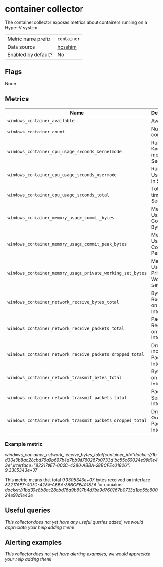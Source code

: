 # container collector

The container collector exposes metrics about containers running on a Hyper-V system

|||
-|-
Metric name prefix  | `container`
Data source         | [hcsshim](https://github.com/Microsoft/hcsshim)
Enabled by default? | No

## Flags

None

## Metrics

Name | Description | Type | Labels
-----|-------------|------|-------
`windows_container_available` | Available | counter | `container_id`
`windows_container_count` | Number of containers | gauge | `container_id`
`windows_container_cpu_usage_seconds_kernelmode` | Run time in Kernel mode in Seconds | counter | `container_id`
`windows_container_cpu_usage_seconds_usermode` | Run Time in User mode in Seconds | counter | `container_id`
`windows_container_cpu_usage_seconds_total` | Total Run time in Seconds | counter | `container_id`
`windows_container_memory_usage_commit_bytes` | Memory Usage Commit Bytes | gauge | `container_id`
`windows_container_memory_usage_commit_peak_bytes` | Memory Usage Commit Peak Bytes | gauge | `container_id`
`windows_container_memory_usage_private_working_set_bytes` | Memory Usage Private Working Set Bytes | gauge | `container_id`
`windows_container_network_receive_bytes_total` | Bytes Received on Interface | counter | `container_id`, `interface`
`windows_container_network_receive_packets_total` | Packets Received on Interface | counter | `container_id`, `interface`
`windows_container_network_receive_packets_dropped_total` | Dropped Incoming Packets on Interface | counter | `container_id`, `interface`
`windows_container_network_transmit_bytes_total` | Bytes Sent on Interface | counter | `container_id`, `interface`
`windows_container_network_transmit_packets_total` | Packets Sent on Interface | counter | `container_id`, `interface`
`windows_container_network_transmit_packets_dropped_total` | Dropped Outgoing Packets on Interface | counter | `container_id`, `interface`

### Example metric
_windows_container_network_receive_bytes_total{container_id="docker://1bd30e8b8ac28cbd76a9b697b4d7bb9d760267b0733d1bc55c60024e98d1e43e",interface="822179E7-002C-4280-ABBA-28BCFE401826"} 9.3305343e+07_

This metric means that total _9.3305343e+07_ bytes received on interface _822179E7-002C-4280-ABBA-28BCFE401826_ for container _docker://1bd30e8b8ac28cbd76a9b697b4d7bb9d760267b0733d1bc55c60024e98d1e43e_

## Useful queries
_This collector does not yet have any useful queries added, we would appreciate your help adding them!_

## Alerting examples
_This collector does not yet have alerting examples, we would appreciate your help adding them!_
